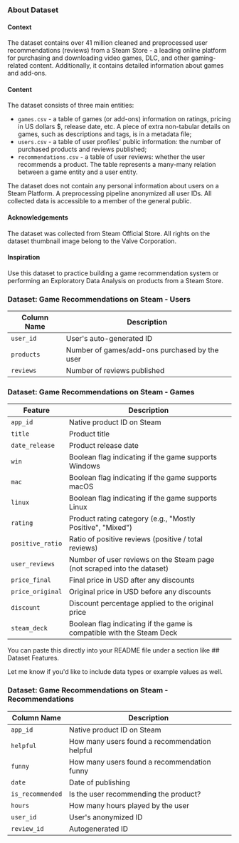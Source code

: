### About Dataset
#### Context
The dataset contains over 41 million cleaned and preprocessed user recommendations (reviews) from a Steam Store - a leading online platform for purchasing and downloading video games, DLC, and other gaming-related content. Additionally, it contains detailed information about games and add-ons.

#### Content
The dataset consists of three main entities:

- `games.csv` - a table of games (or add-ons) information on ratings, pricing in US dollars $, release date, etc. A piece of extra non-tabular details on games, such as descriptions and tags, is in a metadata file;
- `users.csv` - a table of user profiles' public information: the number of purchased products and reviews published;
- `recommendations.csv` - a table of user reviews: whether the user recommends a product. The table represents a many-many relation between a game entity and a user entity.

The dataset does not contain any personal information about users on a Steam Platform. A preprocessing pipeline anonymized all user IDs. All collected data is accessible to a member of the general public.

#### Acknowledgements
The dataset was collected from Steam Official Store. All rights on the dataset thumbnail image belong to the Valve Corporation.

#### Inspiration
Use this dataset to practice building a game recommendation system or performing an Exploratory Data Analysis on products from a Steam Store.


### Dataset: Game Recommendations on Steam - Users

| Column Name | Description                                       |
|-------------|---------------------------------------------------|
| `user_id`     | User's auto-generated ID                          |
| `products`    | Number of games/add-ons purchased by the user     |
| `reviews`     | Number of reviews published                       |


### Dataset: Game Recommendations on Steam - Games

| Feature          | Description                                                                 |
|------------------|-----------------------------------------------------------------------------|
| `app_id`         | Native product ID on Steam                                                  |
| `title`          | Product title                                                               |
| `date_release`   | Product release date                                                        |
| `win`            | Boolean flag indicating if the game supports Windows                        |
| `mac`            | Boolean flag indicating if the game supports macOS                          |
| `linux`          | Boolean flag indicating if the game supports Linux                          |
| `rating`         | Product rating category (e.g., "Mostly Positive", "Mixed")                  |
| `positive_ratio` | Ratio of positive reviews (positive / total reviews)                        |
| `user_reviews`   | Number of user reviews on the Steam page (not scraped into the dataset)     |
| `price_final`    | Final price in USD after any discounts                                      |
| `price_original` | Original price in USD before any discounts                                  |
| `discount`       | Discount percentage applied to the original price                           |
| `steam_deck`     | Boolean flag indicating if the game is compatible with the Steam Deck       |
You can paste this directly into your README file under a section like ## Dataset Features.

Let me know if you'd like to include data types or example values as well.


### Dataset: Game Recommendations on Steam - Recommendations

| Column Name     | Description                                                  |
|------------------|--------------------------------------------------------------|
| `app_id`           | Native product ID on Steam                                   |
| `helpful`          | How many users found a recommendation helpful                |
| `funny`            | How many users found a recommendation funny                  |
| `date`             | Date of publishing                                           |
| `is_recommended`   | Is the user recommending the product?                        |
| `hours`            | How many hours played by the user                            |
| `user_id`          | User's anonymized ID                                         |
| `review_id`        | Autogenerated ID                                             |
